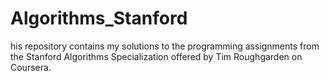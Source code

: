# Algorithms_Stanford
his repository contains my solutions to the programming assignments from the Stanford Algorithms Specialization offered by Tim Roughgarden on Coursera.
